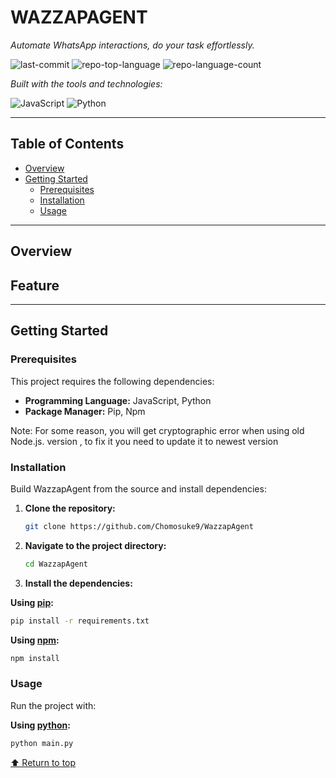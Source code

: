 # WAZZAPAGENT

*Automate WhatsApp interactions, do your task effortlessly.*

![last-commit](https://img.shields.io/github/last-commit/Chomosuke9/WazzapAgent?style=flat&logo=git&logoColor=white&color=0080ff)
![repo-top-language](https://img.shields.io/github/languages/top/Chomosuke9/WazzapAgent?style=flat&color=0080ff)
![repo-language-count](https://img.shields.io/github/languages/count/Chomosuke9/WazzapAgent?style=flat&color=0080ff)

*Built with the tools and technologies:*

![JavaScript](https://img.shields.io/badge/JavaScript-F7DF1E.svg?style=flat&logo=JavaScript&logoColor=black)
![Python](https://img.shields.io/badge/Python-3776AB.svg?style=flat&logo=Python&logoColor=white)

---

## Table of Contents

- [Overview](#overview)
- [Getting Started](#getting-started)
  - [Prerequisites](#prerequisites)
  - [Installation](#installation)
  - [Usage](#usage)

---

## Overview



## Feature


---

## Getting Started

### Prerequisites

This project requires the following dependencies:

- **Programming Language:** JavaScript, Python
- **Package Manager:** Pip, Npm

Note: For some reason, you will get cryptographic error when using old Node.js. version , to fix it you need to update it to newest version 
### Installation

Build WazzapAgent from the source and install dependencies:

1. **Clone the repository:**
   ```sh
   git clone https://github.com/Chomosuke9/WazzapAgent
   ```

2. **Navigate to the project directory:**
   ```sh
   cd WazzapAgent
   ```

3. **Install the dependencies:**

**Using [pip](https://pypi.org/project/pip/):**
```sh
pip install -r requirements.txt
```

**Using [npm](https://www.npmjs.com/):**
```sh
npm install
```

### Usage

Run the project with:

**Using [python](https://www.python.org/):**
```sh
python main.py
```



[⬆ Return to top](#wazzapagent)